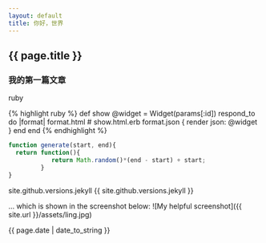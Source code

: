 ```yaml
---
layout: default
title: 你好，世界
---
```


## {{ page.title }}

### 我的第一篇文章

ruby

{% highlight ruby %}
def show
  @widget = Widget(params[:id])
  respond_to do |format|
    format.html # show.html.erb
    format.json { render json: @widget }
  end
end
{% endhighlight %}

~~~ javascript
function generate(start, end){
  return function(){
            return Math.random()*(end - start) + start;
         }
}
~~~


site.github.versions.jekyll {{ site.github.versions.jekyll }}

… which is shown in the screenshot below:
![My helpful screenshot]({{ site.url }}/assets/ling.jpg)

{{ page.date | date_to_string }}
